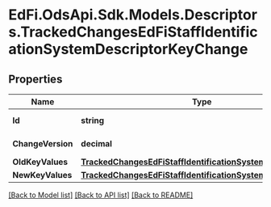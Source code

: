 # EdFi.OdsApi.Sdk.Models.Descriptors.TrackedChangesEdFiStaffIdentificationSystemDescriptorKeyChange

## Properties

Name | Type | Description | Notes
------------ | ------------- | ------------- | -------------
**Id** | **string** | Resource identifier | [optional] 
**ChangeVersion** | **decimal** | Change version | [optional] 
**OldKeyValues** | [**TrackedChangesEdFiStaffIdentificationSystemDescriptorKey**](TrackedChangesEdFiStaffIdentificationSystemDescriptorKey.md) |  | [optional] 
**NewKeyValues** | [**TrackedChangesEdFiStaffIdentificationSystemDescriptorKey**](TrackedChangesEdFiStaffIdentificationSystemDescriptorKey.md) |  | [optional] 

[[Back to Model list]](../README.md#documentation-for-models) [[Back to API list]](../README.md#documentation-for-api-endpoints) [[Back to README]](../README.md)

